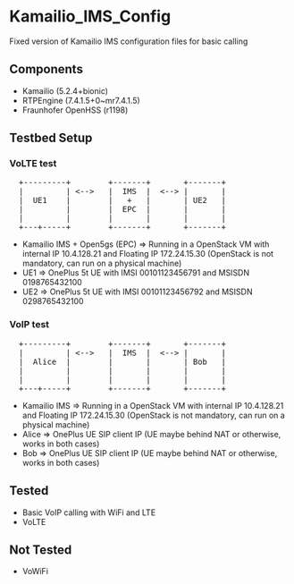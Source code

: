 # Kamailio_IMS_Config
Fixed version of Kamailio IMS configuration files for basic calling

## Components
- Kamailio (5.2.4+bionic)
- RTPEngine (7.4.1.5+0~mr7.4.1.5)
- Fraunhofer OpenHSS (r1198)

## Testbed Setup

### VoLTE test
<pre>
  +---------+        +-------+       +-------+
  |         | <-->   |  IMS  |  <--> |       |
  |  UE1    |        |   +   |       | UE2   |
  |         |        |  EPC  |       |       |
  |         |        |       |       |       |
  +---+-----+        +-------+       +-------+
</pre>

- Kamailio IMS + Open5gs (EPC) => Running in a OpenStack VM with internal IP 10.4.128.21 and Floating IP 172.24.15.30 (OpenStack is not mandatory, can run on a physical machine)
- UE1 => OnePlus 5t UE with IMSI 00101123456791 and MSISDN 0198765432100
- UE2 => OnePlus 5t UE with IMSI 00101123456792 and MSISDN 0298765432100

### VoIP test
<pre>
  +---------+        +-------+       +-------+
  |         | <-->   |  IMS  |  <--> |       |
  |  Alice  |        |       |       | Bob   |
  |         |        |       |       |       |
  |         |        |       |       |       |
  +---+-----+        +-------+       +-------+
</pre>

- Kamailio IMS => Running in a OpenStack VM with internal IP 10.4.128.21 and Floating IP 172.24.15.30 (OpenStack is not mandatory, can run on a physical machine)
- Alice => OnePlus UE SIP client IP (UE maybe behind NAT or otherwise, works in both cases)
- Bob => OnePlus UE SIP client IP (UE maybe behind NAT or otherwise, works in both cases)

## Tested
- Basic VoIP calling with WiFi and LTE
- VoLTE

## Not Tested
- VoWiFi
